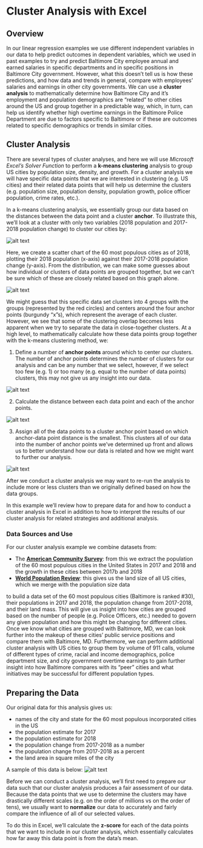 # Cluster Analysis with Excel

## Overview
In our linear regression examples we use different independent variables in our data to help predict outcomes in dependent variables, which we used in past examples to try and predict Baltimore City employee annual and earned salaries in specific departments and in specific positions in Baltimore City government. However, what this doesn’t tell us is how these predictions, and how data and trends in general, compare with employees’ salaries and earnings in other city governments. We can use a __cluster analysis__ to mathematically determine how Baltimore City and it’s employment and population demographics are “related” to other cities around the US and group together in a predictable way, which, in turn, can help us identify whether high overtime earnings in the Baltimore Police Department are due to factors specific to Baltimore or if these are outcomes related to specific demographics or trends in similar cities. 

 ## Cluster Analysis
There are several types of cluster analyses, and here we will use *Microsoft Excel’s Solver Function* to perform a __k-means clustering__ analysis to group US cities by population size, density, and growth. For a cluster analysis we will have specific data points that we are interested in clustering (e.g. US cities) and their related data points that will help us determine the clusters (e.g. population size, population density, population growth, police officer population, crime rates, etc.). 

In a k-means clustering analysis, we essentially group our data based on the distances between the data point and a cluster __anchor__. To illustrate this, we’ll look at a cluster with only two variables (2018 population and 2017-2018 population change) to cluster our cities by:

![alt text](https://github.com/jhu-business-analytics/cluster-analysis-excel-example/blob/master/screenshots/cluster_scatter.png)

Here, we create a scatter chart of the 60 most populous cities as of 2018, plotting their 2018 population (x-axis) against their 2017-2018 population change (y-axis). From the distribution, we can make some guesses about how individual or clusters of data points are grouped together, but we can’t be sure which of these are closely related based on this graph alone.

![alt text](https://github.com/jhu-business-analytics/cluster-analysis-excel-example/blob/master/screenshots/cluster_guess.png)

We might guess that this specific data set clusters into 4 groups with the groups (represented by the red circles) and centers around the four anchor points (burgundy “x”s), which represent the average of each cluster. However, we see that some of the clustering overlap becomes less apparent when we try to separate the data in close-together clusters. At a high level, to mathematically calculate how these data points group together with the k-means clustering method, we:

1. Define a number of __anchor points__ around which to center our clusters. The number of anchor points determines the number of clusters for our analysis and can be any number that we select, however, if we select too few (e.g. 1) or too many (e.g. equal to the number of data points) clusters, this may not give us any insight into our data.

![alt text]()

2. Calculate the distance between each data point and each of the anchor points. 

![alt text](https://github.com/jhu-business-analytics/cluster-analysis-excel-example/blob/master/screenshots/cluster_distances.png)

3. Assign all of the data points to a cluster anchor point based on which anchor-data point distance is the smallest. This clusters all of our data into the number of anchor points we’ve determined up front and allows us to better understand how our data is related and how we might want to further our analysis. 

![alt text](https://github.com/jhu-business-analytics/cluster-analysis-excel-example/blob/master/screenshots/cluster_with_anchors.png)
 
After we conduct a cluster analysis we may want to re-run the analysis to include more or less clusters than we originally defined based on how the data groups.

In this example we’ll review how to prepare data for and how to conduct a cluster analysis in Excel in addition to how to interpret the results of our cluster analysis for related strategies and additional analysis.

### Data Sources and Use
For our cluster analysis example we combine datasets from:

 - The __[American Community Survey](https://factfinder.census.gov/faces/nav/jsf/pages/guided_search.xhtml)__: from this we extract the population of the 60 most populous cities in the United States in 2017 and 2018 and the growth in these cities between 2017b and 2018
 - __[World Population Review](http://worldpopulationreview.com/us-cities/)__: this gives us the land size of all US cities, which we merge with the population size data

to build a data set of the 60 most populous cities (Baltimore is ranked #30), their populations in 2017 and 2018, the population change from 2017-2018, and their land mass. This will give us insight into how cities are grouped based on the number of people (e.g. Police Officers, etc.) needed to govern any given population and how this might be changing for different cities. Once we know what cities are grouped with Baltimore, MD, we can look further into the makeup of these cities’ public service positions and compare them with Baltimore, MD. Furthermore, we can perform additional cluster analysis with US cities to group them by volume of 911 calls, volume of different types of crime, racial and income demographics, police department size, and city government overtime earnings to gain further insight into how Baltimore compares with its “peer” cities and what initiatives may be successful for different population types. 

## Preparing the Data
Our original data for this analysis gives us:
 - names of the city and state for the 60 most populous incorporated cities in the US
 - the population estimate for 2017
 - the population estimate for 2018
 - the population change from 2017-2018 as a number 
 - the population change from 2017-2018 as a percent
 - the land area in square miles of the city

A sample of this data is below: 
![alt text](https://github.com/jhu-business-analytics/cluster-analysis-excel-example/blob/master/screenshots/original_data.png) 

Before we can conduct a cluster analysis, we’ll first need to prepare our data such that our cluster analysis produces a fair assessment of our data. Because the data points that we use to determine the clusters may have drastically different scales (e.g. on the order of millions vs on the order of tens), we usually want to __normalize__ our data to accurately and fairly compare the influence of all of our selected values.

To do this in Excel, we’ll calculate the __z-score__ for each of the data points that we want to include in our cluster analysis, which essentially calculates how far away this data point is from the data’s mean. 




